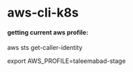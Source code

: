 # aws-cli-k8s

#### getting current aws profile:
aws sts get-caller-identity

export AWS_PROFILE=taleemabad-stage

